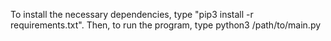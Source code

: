 To install the necessary dependencies, type "pip3 install -r requirements.txt". Then, to run the program, type python3 /path/to/main.py
